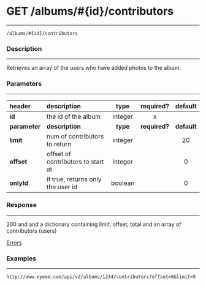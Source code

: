 # GET /albums/#{id}/contributors 
***
`/albums/#{id}/contributors`

### Description
***
Retrieves an array of the users who have added photos to the album.

### Parameters
***

|header| description| type |required? |default|
|:---------|:--------------|:----------:|:------------:|:------------:|
|**id**| the id of the album|integer|x||
|**parameter**| **description**| **type** |**required?** |**default**|
|**limit**|num of contributors to return|integer||20|
|**offset**|offset of contributors to start at|integer||0|
|**onlyId**|if true, returns only the user id|boolean||0|


### Response
***

200 and and a dictionary containing limit, offset, total and an array of contributors (users)


[Errors](../../resources/errors.md#files)
### Examples
***

`http://www.eyeem.com/api/v2/albums/1234/contributors?offset=0&limit=5`




 